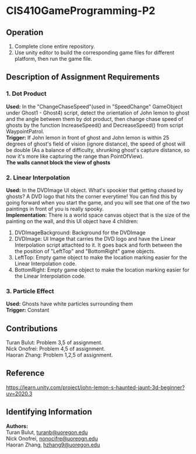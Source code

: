 # **CIS410GameProgramming-P2**
## **Operation**
1. Complete clone entire repository.
2. Use unity editor to build the corresponding game files for different platform, then run the game file.  
## **Description of Assignment Requirements**
### 1. Dot Product
**Used:** In the "ChangeChaseSpeed"(used in "SpeedChange" GameObject under Ghost1 - Ghost4) script, detect the orientation of John lemon to ghost and the angle between them by dot product, then change chase speed of ghosts by the function IncreaseSpeed() and DecreaseSpeed() from script WaypointPatrol.  
**Trigger:** If John lemon in front of ghost and John lemon is within 25 degrees of ghost's field of vision (ignore distance), the speed of ghost will be double (As a balance of difficulty, shrunking ghost's capture distance, so now it's more like capturing the range than PointOfView).  
**The walls cannot block the view of ghosts**
### 2. Linear Interpolation
**Used:** In the DVDImage UI object. What's spookier that getting chased by ghosts? A DVD logo that hits the corner everytime! You can find this by going forward when you start the game, and you will see that
one of the two paintings in front of you is really spooky.  
**Implementation:** There is a world space canvas object that is the size of the painting on the wall, and this UI object have 4 children:
1. DVDImageBackground: Background for the DVDImage
2. DVDImage: UI Image that carries the DVD logo and have the Linear Interpolation script attachted to it. It goes back and forth between the the position of "LeftTop" and "BottomRight" game objects.
3. LeftTop: Empty game object to make the location marking easier for the Linear Interpolation code. 
4. BottomRight: Empty game object to make the location marking easier for the Linear Interpolation code. 
### 3. Particle Effect
**Used:** Ghosts have white particles surrounding them  
**Trigger:** Constant
## **Contributions**
Turan Bulut: Problem 3,5 of assignment.  
Nick Onofrei: Problem 4,5 of assignment.  
Haoran Zhang: Problem 1,2,5 of assignment.
####
## **Reference** 
https://learn.unity.com/project/john-lemon-s-haunted-jaunt-3d-beginner?uv=2020.3
## **Identifying Information**
**Authors:**  
Turan Bulut,  turanb@uoregon.edu  
Nick Onofrei, nonocifre@uoreogn.edu  
Haoran Zhang, hzhang9@uoregon.edu
